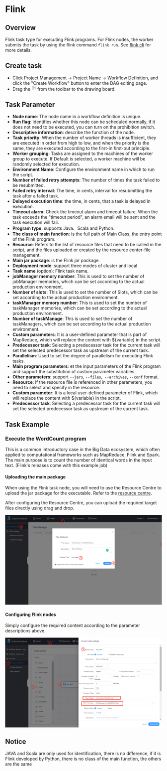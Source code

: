 # Flink

## Overview

Flink task type for executing Flink programs. For Flink nodes, the worker submits the task by using the flink command `flink run`. See [flink cli](https://nightlies.apache.org/flink/flink-docs-release-1.14/docs/deployment/cli/) for more details.

## Create task

- Click Project Management -> Project Name -> Workflow Definition, and click the "Create Workflow" button to enter the DAG editing page.
- Drag the <img src="/img/tasks/icons/flink.png" width="15"/> from the toolbar to the drawing board.

## Task Parameter

- **Node name**: The node name in a workflow definition is unique.
- **Run flag**: Identifies whether this node can be scheduled normally, if it does not need to be executed, you can turn on the prohibition switch.
- **Descriptive information**: describe the function of the node.
- **Task priority**: When the number of worker threads is insufficient, they are executed in order from high to low, and when the priority is the same, they are executed according to the first-in first-out principle.
- **Worker grouping**: Tasks are assigned to the machines of the worker group to execute. If Default is selected, a worker machine will be randomly selected for execution.
- **Environment Name**: Configure the environment name in which to run the script.
- **Number of failed retry attempts**: The number of times the task failed to be resubmitted.
- **Failed retry interval**: The time, in cents, interval for resubmitting the task after a failed task.
- **Delayed execution time**: the time, in cents, that a task is delayed in execution.
- **Timeout alarm**: Check the timeout alarm and timeout failure. When the task exceeds the "timeout period", an alarm email will be sent and the task execution will fail.
- **Program type**: supports Java、Scala and Python.
- **The class of main function**: is the full path of Main Class, the entry point of the Flink program.
- **Resource**: Refers to the list of resource files that need to be called in the script, and the files uploaded or created by the resource center-file management.
- **Main jar package**: is the Flink jar package.
- **Deployment mode**: support three modes of cluster and local 
- **Task name** (option): Flink task name.
- **jobManager memory number**: This is used to set the number of jobManager memories, which can be set according to the actual production environment.
- **Number of slots**: This is used to set the number of Slots, which can be set according to the actual production environment.
- **taskManager memory number**: This is used to set the number of taskManager memories, which can be set according to the actual production environment.
- **Number of taskManage**: This is used to set the number of taskManagers, which can be set according to the actual production environment.
- **Custom parameters**: It is a user-defined parameter that is part of MapReduce, which will replace the content with ${variable} in the script.
- **Predecessor task**: Selecting a predecessor task for the current task will set the selected predecessor task as upstream of the current task.
- **Parallelism**: Used to set the degree of parallelism for executing Flink tasks.
- **Main program parameters**: et the input parameters of the Flink program and support the substitution of custom parameter variables.
- **Other parameters**: support `--jars`, `--files`,` --archives`, `--conf` format.
- **Resource**: If the resource file is referenced in other parameters, you need to select and specify in the resource.
- **Custom parameter**: It is a local user-defined parameter of Flink, which will replace the content with ${variable} in the script.
- **Predecessor task**: Selecting a predecessor task for the current task will set the selected predecessor task as upstream of the current task.

## Task Example

### Execute the WordCount program

This is a common introductory case in the Big Data ecosystem, which often applied to computational frameworks such as MapReduce, Flink and Spark. The main purpose is to count the number of identical words in the input text. (Flink's releases come with this example job)

#### Uploading the main package

When using the Flink task node, you will need to use the Resource Centre to upload the jar package for the executable. Refer to the [resource centre](../resource.md).

After configuring the Resource Centre, you can upload the required target files directly using drag and drop.

![resource_upload](/img/tasks/demo/upload_flink.png)

#### Configuring Flink nodes

Simply configure the required content according to the parameter descriptions above.

![demo-flink-simple](/img/tasks/demo/flink_task.png)

## Notice

 JAVA and Scala are only used for identification, there is no difference, if it is Flink developed by Python, there is no class of the main function, the others are the same
